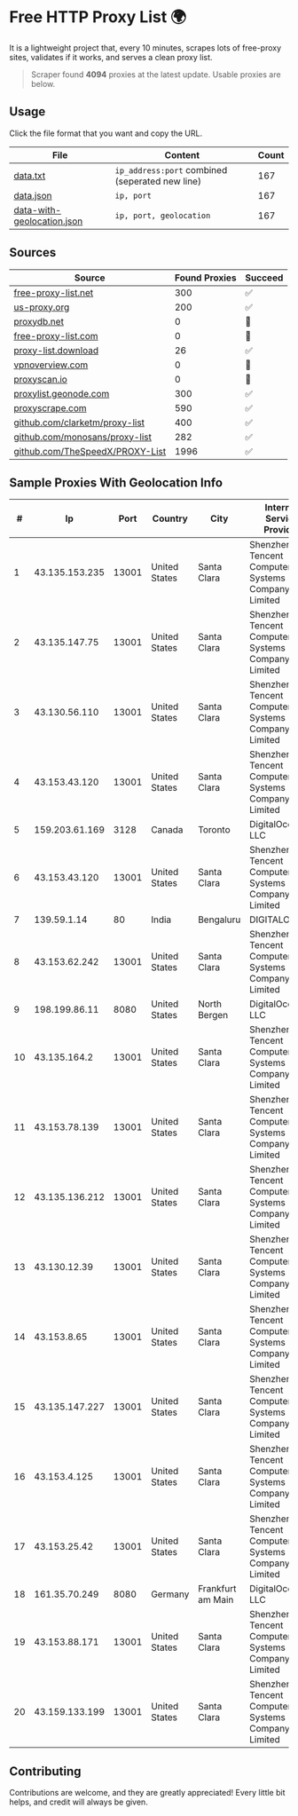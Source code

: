 
# Free HTTP Proxy List 🌍

It is a lightweight project that, every 10 minutes, scrapes lots of free-proxy sites, validates if it works, and serves a clean proxy list.


> Scraper found **4094** proxies at the latest update. Usable proxies are below.

## Usage

Click the file format that you want and copy the URL.


|File|Content|Count|
|----|-------|-----|
|[data.txt](https://raw.githubusercontent.com/themiralay/Proxy-List-World/master/data.txt)|`ip_address:port` combined (seperated new line)|167|
|[data.json](https://raw.githubusercontent.com/themiralay/Proxy-List-World/master/data.json)|`ip, port`|167|
|[data-with-geolocation.json](https://raw.githubusercontent.com/themiralay/Proxy-List-World/master/data-with-geolocation.json)|`ip, port, geolocation`|167|

## Sources

|Source|Found Proxies|Succeed|
|------|-------------|-------|
|[free-proxy-list.net](https://free-proxy-list.net)|300|✅|
|[us-proxy.org](https://www.us-proxy.org)|200|✅|
|[proxydb.net](http://proxydb.net)|0|🚫|
|[free-proxy-list.com](https://free-proxy-list.com/?page=&port=&type%5B%5D=http&type%5B%5D=https&up_time=0&search=Search)|0|🚫|
|[proxy-list.download](https://www.proxy-list.download/HTTP)|26|✅|
|[vpnoverview.com](https://vpnoverview.com/privacy/anonymous-browsing/free-proxy-servers)|0|🚫|
|[proxyscan.io](https://www.proxyscan.io)|0|🚫|
|[proxylist.geonode.com](https://proxylist.geonode.com/api/proxy-list?limit=300&page=1&sort_by=lastChecked&sort_type=desc&protocols=http,https)|300|✅|
|[proxyscrape.com](https://api.proxyscrape.com/v2/?request=displayproxies&protocol=http&timeout=10000&country=all&ssl=all&anonymity=all)|590|✅|
|[github.com/clarketm/proxy-list](https://raw.githubusercontent.com/clarketm/proxy-list/master/proxy-list-raw.txt)|400|✅|
|[github.com/monosans/proxy-list](https://raw.githubusercontent.com/monosans/proxy-list/main/proxies/http.txt)|282|✅|
|[github.com/TheSpeedX/PROXY-List](https://raw.githubusercontent.com/TheSpeedX/PROXY-List/master/http.txt)|1996|✅|


## Sample Proxies With Geolocation Info

|#|Ip|Port|Country|City|Internet Service Provider|
|-|--|----|-------|----|-------------------------|
|1|43.135.153.235|13001|United States|Santa Clara|Shenzhen Tencent Computer Systems Company Limited|
|2|43.135.147.75|13001|United States|Santa Clara|Shenzhen Tencent Computer Systems Company Limited|
|3|43.130.56.110|13001|United States|Santa Clara|Shenzhen Tencent Computer Systems Company Limited|
|4|43.153.43.120|13001|United States|Santa Clara|Shenzhen Tencent Computer Systems Company Limited|
|5|159.203.61.169|3128|Canada|Toronto|DigitalOcean, LLC|
|6|43.153.43.120|13001|United States|Santa Clara|Shenzhen Tencent Computer Systems Company Limited|
|7|139.59.1.14|80|India|Bengaluru|DIGITALOCEAN|
|8|43.153.62.242|13001|United States|Santa Clara|Shenzhen Tencent Computer Systems Company Limited|
|9|198.199.86.11|8080|United States|North Bergen|DigitalOcean, LLC|
|10|43.135.164.2|13001|United States|Santa Clara|Shenzhen Tencent Computer Systems Company Limited|
|11|43.153.78.139|13001|United States|Santa Clara|Shenzhen Tencent Computer Systems Company Limited|
|12|43.135.136.212|13001|United States|Santa Clara|Shenzhen Tencent Computer Systems Company Limited|
|13|43.130.12.39|13001|United States|Santa Clara|Shenzhen Tencent Computer Systems Company Limited|
|14|43.153.8.65|13001|United States|Santa Clara|Shenzhen Tencent Computer Systems Company Limited|
|15|43.135.147.227|13001|United States|Santa Clara|Shenzhen Tencent Computer Systems Company Limited|
|16|43.153.4.125|13001|United States|Santa Clara|Shenzhen Tencent Computer Systems Company Limited|
|17|43.153.25.42|13001|United States|Santa Clara|Shenzhen Tencent Computer Systems Company Limited|
|18|161.35.70.249|8080|Germany|Frankfurt am Main|DigitalOcean, LLC|
|19|43.153.88.171|13001|United States|Santa Clara|Shenzhen Tencent Computer Systems Company Limited|
|20|43.159.133.199|13001|United States|Santa Clara|Shenzhen Tencent Computer Systems Company Limited|



## Contributing

Contributions are welcome, and they are greatly appreciated! Every
little bit helps, and credit will always be given.

